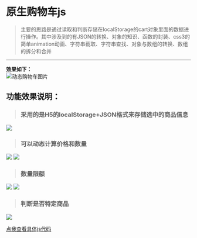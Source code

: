 
# 原生购物车js #
> 主要的思路是通过读取和判断存储在localStorage的cart对象里面的数据进行操作。其中涉及到的有JSON的转换、对象的知识、函数的封装、css3的简单animation动画、字符串截取、字符串查找、对象与数组的转换、数组的拆分和合并

----------

**效果如下：**<br>
![动态购物车图片](http://on225liw3.bkt.clouddn.com/cart_1.gif)

## 功能效果说明： ##



> ### 采用的是H5的localStorage+JSON格式来存储选中的商品信息 
 
![](http://on225liw3.bkt.clouddn.com/cart1.png)

> ### 可以动态计算价格和数量  

![](http://on225liw3.bkt.clouddn.com/cart2.png)
![](http://on225liw3.bkt.clouddn.com/cart3.png)


> ### 数量限额 

![](http://on225liw3.bkt.clouddn.com/cart4.png)
![](http://on225liw3.bkt.clouddn.com/cart5.png)


> ### 判断是否特定商品 

![](http://on225liw3.bkt.clouddn.com/limit.gif)


[点我查看具体js代码](cart.js "点我查看关键JS代码")
